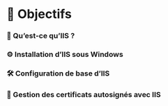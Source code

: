 # 🎯 **Objectifs**



### **📌 Qu’est-ce qu’IIS ?**



### **⚙️ Installation d’IIS sous Windows**



### **🛠️ Configuration de base d’IIS**



### **🔐 Gestion des certificats autosignés avec IIS**
